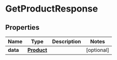 

# GetProductResponse


## Properties

| Name | Type | Description | Notes |
|------------ | ------------- | ------------- | -------------|
|**data** | [**Product**](Product.md) |  |  [optional] |



